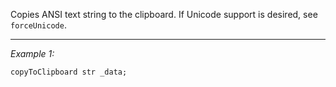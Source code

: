 Copies ANSI text string to the clipboard. If Unicode support is desired, see `forceUnicode`.


---
*Example 1:*
```sqf
copyToClipboard str _data;
```